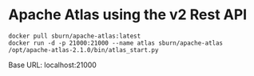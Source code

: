 # Apache Atlas using the v2 Rest API


```console
docker pull sburn/apache-atlas:latest
docker run -d -p 21000:21000 --name atlas sburn/apache-atlas /opt/apache-atlas-2.1.0/bin/atlas_start.py
```

Base URL:
localhost:21000
